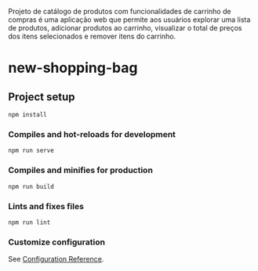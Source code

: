 Projeto de catálogo de produtos com funcionalidades de carrinho de compras é uma aplicação web que permite aos usuários explorar uma lista de produtos, adicionar produtos ao carrinho, visualizar o total de preços dos itens selecionados e remover itens do carrinho. 

# new-shopping-bag

## Project setup
```
npm install
```

### Compiles and hot-reloads for development
```
npm run serve
```

### Compiles and minifies for production
```
npm run build
```

### Lints and fixes files
```
npm run lint
```

### Customize configuration
See [Configuration Reference](https://cli.vuejs.org/config/).
